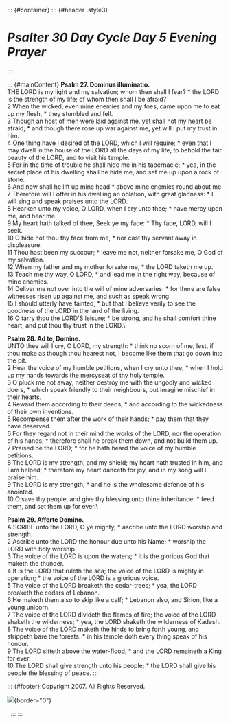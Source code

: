 ::: {#container}
::: {#header .style3}
# *Psalter 30 Day Cycle Day 5 Evening Prayer*
:::

::: {#mainContent}
**Psalm 27. Dominus illuminatio.**\
THE LORD is my light and my salvation; whom then shall I fear? \* the
LORD is the strength of my life; of whom then shall I be afraid?\
2 When the wicked, even mine enemies and my foes, came upon me to eat up
my flesh, \* they stumbled and fell.\
3 Though an host of men were laid against me, yet shall not my heart be
afraid; \* and though there rose up war against me, yet will I put my
trust in him.\
4 One thing have I desired of the LORD, which I will require; \* even
that I may dwell in the house of the LORD all the days of my life, to
behold the fair beauty of the LORD, and to visit his temple.\
5 For in the time of trouble he shall hide me in his tabernacle; \* yea,
in the secret place of his dwelling shall he hide me, and set me up upon
a rock of stone.\
6 And now shall he lift up mine head \* above mine enemies round about
me.\
7 Therefore will I offer in his dwelling an oblation, with great
gladness: \* I will sing and speak praises unto the LORD.\
8 Hearken unto my voice, O LORD, when I cry unto thee; \* have mercy
upon me, and hear me.\
9 My heart hath talked of thee, Seek ye my face: \* Thy face, LORD, will
I seek.\
10 O hide not thou thy face from me, \* nor cast thy servant away in
displeasure.\
11 Thou hast been my succour; \* leave me not, neither forsake me, O God
of my salvation.\
12 When my father and my mother forsake me, \* the LORD taketh me up.\
13 Teach me thy way, O LORD, \* and lead me in the right way, because of
mine enemies.\
14 Deliver me not over into the will of mine adversaries: \* for there
are false witnesses risen up against me, and such as speak wrong.\
15 I should utterly have fainted, \* but that I believe verily to see
the goodness of the LORD in the land of the living.\
16 O tarry thou the LORD\'S leisure; \* be strong, and he shall comfort
thine heart; and put thou thy trust in the LORD.\

**Psalm 28. Ad te, Domine.**\
UNTO thee will I cry, O LORD, my strength: \* think no scorn of me;
lest, if thou make as though thou hearest not, I become like them that
go down into the pit.\
2 Hear the voice of my humble petitions, when I cry unto thee; \* when I
hold up my hands towards the mercyseat of thy holy temple.\
3 O pluck me not away, neither destroy me with the ungodly and wicked
doers, \* which speak friendly to their neighbours, but imagine mischief
in their hearts.\
4 Reward them according to their deeds, \* and according to the
wickedness of their own inventions.\
5 Recompense them after the work of their hands; \* pay them that they
have deserved.\
6 For they regard not in their mind the works of the LORD, nor the
operation of his hands; \* therefore shall he break them down, and not
build them up.\
7 Praised be the LORD; \* for he hath heard the voice of my humble
petitions.\
8 The LORD is my strength, and my shield; my heart hath trusted in him,
and I am helped; \* therefore my heart danceth for joy, and in my song
will I praise him.\
9 The LORD is my strength, \* and he is the wholesome defence of his
anointed.\
10 O save thy people, and give thy blessing unto thine inheritance: \*
feed them, and set them up for ever.\

**Psalm 29. Afferte Domino.**\
A SCRIBE unto the LORD, O ye mighty, \* ascribe unto the LORD worship
and strength.\
2 Ascribe unto the LORD the honour due unto his Name; \* worship the
LORD with holy worship.\
3 The voice of the LORD is upon the waters; \* it is the glorious God
that maketh the thunder.\
4 It is the LORD that ruleth the sea; the voice of the LORD is mighty in
operation; \* the voice of the LORD is a glorious voice.\
5 The voice of the LORD breaketh the cedar-trees; \* yea, the LORD
breaketh the cedars of Lebanon.\
6 He maketh them also to skip like a calf; \* Lebanon also, and Sirion,
like a young unicorn.\
7 The voice of the LORD divideth the flames of fire; the voice of the
LORD shaketh the wilderness; \* yea, the LORD shaketh the wilderness of
Kadesh.\
8 The voice of the LORD maketh the hinds to bring forth young, and
strippeth bare the forests: \* in his temple doth every thing speak of
his honour.\
9 The LORD sitteth above the water-flood, \* and the LORD remaineth a
King for ever.\
10 The LORD shall give strength unto his people; \* the LORD shall give
his people the blessing of peace.
:::

::: {#footer}
Copyright 2007. All Rights Reserved.

![](http://stats.superstats.com/b/ss/DAVIDMCMANNES/1){border="0"}

 
:::
:::
